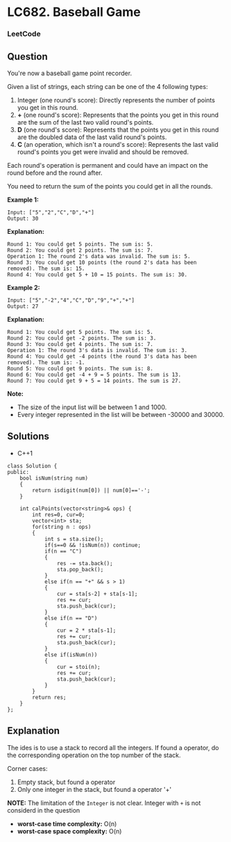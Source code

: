 # LC682. Baseball Game

### LeetCode

## Question

You're now a baseball game point recorder.

Given a list of strings, each string can be one of the 4 following types:

1.  Integer (one round's score): Directly represents the number of points you get in this round.
2.  **+** (one round's score): Represents that the points you get in this round are the sum of the last two valid round's points.
3.  **D** (one round's score): Represents that the points you get in this round are the doubled data of the last valid round's points.
4.  **C** (an operation, which isn't a round's score): Represents the last valid round's points you get were invalid and should be removed.

Each round's operation is permanent and could have an impact on the round before and the round after.

You need to return the sum of the points you could get in all the rounds.

**Example 1:**
```
Input: ["5","2","C","D","+"]
Output: 30
```

**Explanation:** 
```
Round 1: You could get 5 points. The sum is: 5.
Round 2: You could get 2 points. The sum is: 7.
Operation 1: The round 2's data was invalid. The sum is: 5.  
Round 3: You could get 10 points (the round 2's data has been removed). The sum is: 15.
Round 4: You could get 5 + 10 = 15 points. The sum is: 30.
```

**Example 2:**
```
Input: ["5","-2","4","C","D","9","+","+"]
Output: 27
```

**Explanation:** 
```
Round 1: You could get 5 points. The sum is: 5.
Round 2: You could get -2 points. The sum is: 3.
Round 3: You could get 4 points. The sum is: 7.
Operation 1: The round 3's data is invalid. The sum is: 3.  
Round 4: You could get -4 points (the round 3's data has been removed). The sum is: -1.
Round 5: You could get 9 points. The sum is: 8.
Round 6: You could get -4 + 9 = 5 points. The sum is 13.
Round 7: You could get 9 + 5 = 14 points. The sum is 27.
```

**Note:**

* The size of the input list will be between 1 and 1000.
* Every integer represented in the list will be between -30000 and 30000.

## Solutions

* C++1
```
class Solution {
public:
    bool isNum(string num)
    {
        return isdigit(num[0]) || num[0]=='-';
    }
    
    int calPoints(vector<string>& ops) {
        int res=0, cur=0;
        vector<int> sta;
        for(string n : ops)
        {
            int s = sta.size();
            if(s==0 && !isNum(n)) continue;
            if(n == "C")
            {
                res -= sta.back();
                sta.pop_back();
            }
            else if(n == "+" && s > 1)
            {
                cur = sta[s-2] + sta[s-1];
                res += cur;
                sta.push_back(cur);
            }
            else if(n == "D")
            {
                cur = 2 * sta[s-1];
                res += cur;
                sta.push_back(cur);
            }
            else if(isNum(n))
            {
                cur = stoi(n);
                res += cur;
                sta.push_back(cur);
            }
        }
        return res;
    }
};
```

## Explanation

The ides is to use a stack to record all the integers. If found a operator, do the corresponding operation on the top number of the stack.

Corner cases:

1. Empty stack, but found a operator 
2. Only one integer in the stack, but found a operator '+'

**NOTE:** The limitation of the `Integer` is not clear. Integer with `+` is not considerd in the question

* **worst-case time complexity:** O(n)
* **worst-case space complexity:** O(n)


